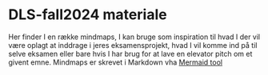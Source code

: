 # DLS-fall2024 materiale

Her finder I en række mindmaps, I kan bruge som inspiration til hvad I der vil være oplagt at inddrage i jeres eksamensprojekt, hvad I vil komme ind på til selve eksamen eller bare hvis I har brug for at lave en elevator pitch om et givent emne. Mindmaps er skrevet i Markdown vha [Mermaid tool](https://mermaid.js.org/) 
